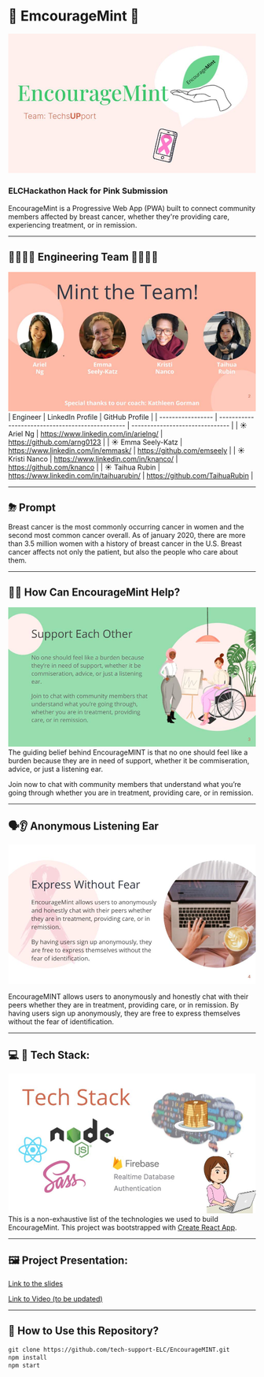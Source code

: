 # 💚 EmcourageMint 💚

![EncourageMint1](public/slides/EncourageMint1.jpg)

### **ELCHackathon Hack for Pink Submission**

EncourageMint is a Progressive Web App (PWA) built to connect community members affected by breast cancer, whether they're providing care, experiencing treatment, or in remission.

---

## 👩‍💻👩‍💻 Engineering Team 👩‍💻👩‍💻

![Team](public/slides/EncourageMint2.jpg)
| Engineer | LinkedIn Profile | GitHub Profile |
| ----------------- | ------------------------------------------------ | ------------------------------- |
| ☀️ Ariel Ng | https://www.linkedin.com/in/arielng/ | https://github.com/arng0123 |
| ☀️ Emma Seely-Katz | https://www.linkedin.com/in/emmask/ | https://github.com/emseely |
| ☀️ Kristi Nanco | https://www.linkedin.com/in/knanco/ | https://github.com/knanco |
| ☀️ Taihua Rubin | https://www.linkedin.com/in/taihuarubin/ | https://github.com/TaihuaRubin |

---

## ⛈ Prompt

Breast cancer is the most commonly occurring cancer in women and the second most common cancer overall. As of january 2020, there are more than 3.5 million women with a history of breast cancer in the U.S. Breast cancer affects not only the patient, but also the people who care about them.

---

## 🧚‍♀️ How Can EncourageMint Help?

![Community](public/slides/EncourageMint3.jpg)
The guiding belief behind EncourageMINT is that no one should feel like a burden because they are in need of support, whether it be commiseration, advice, or just a listening ear.

Join now to chat with community members that understand what you’re going through whether you are in treatment, providing care, or in remission.

---

## 🗣👂 Anonymous Listening Ear

![Anonymous](public/slides/EncourageMint4.jpg)

EncourageMINT allows users to anonymously and honestly chat with their peers whether they are in treatment, providing care, or in remission. By having users sign up anonymously, they are free to express themselves without the fear of identification.

---

## 💻 🥞 Tech Stack:

![TechStack](public/slides/EncourageMint5.jpg)
This is a non-exhaustive list of the technologies we used to build EncourageMint.
This project was bootstrapped with [Create React App](https://github.com/facebook/create-react-app).

---

## 🖼 Project Presentation:

[Link to the slides](https://docs.google.com/presentation/d/e/2PACX-1vS79YwMNfeZe9vYfeUxBCbXgjQJInWpkHoRqkA6rZMQpNMuVNI2QVQqedWMu-mtbPTFhPiYCCr2kqbC/pub?start=true&loop=false&delayms=3000&slide=id.g9b6d072362_5_13)

[Link to Video (to be updated)](http)

---

## 👾 How to Use this Repository?

```shell
git clone https://github.com/tech-support-ELC/EncourageMINT.git
npm install
npm start
```
